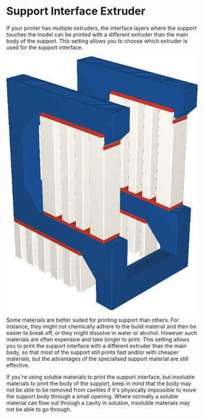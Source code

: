Support Interface Extruder
====
If your printer has multiple extruders, the interface layers where the support touches the model can be printed with a different extruder than the main body of the support. This setting allows you to choose which extruder is used for the support interface.

![The support interface is printed in red, but the main body in white](images/support_interface_extruder_nr.png)

Some materials are better suited for printing support than others. For instance, they might not chemically adhere to the build material and then be easier to break off, or they might dissolve in water or alcohol. However such materials are often expensive and take longer to print. This setting allows you to print the support interface with a different extruder than the main body, so that most of the support still prints fast and/or with cheaper materials, but the advantages of the specialised support material are still effective.

If you're using soluble materials to print the support interface, but insoluble materials to print the body of the support, keep in mind that the body may not be able to be removed from cavities if it's physically impossible to move the support body through a small opening. Where normally a soluble material can flow out through a cavity in solution, insoluble materials may not be able to go through.
